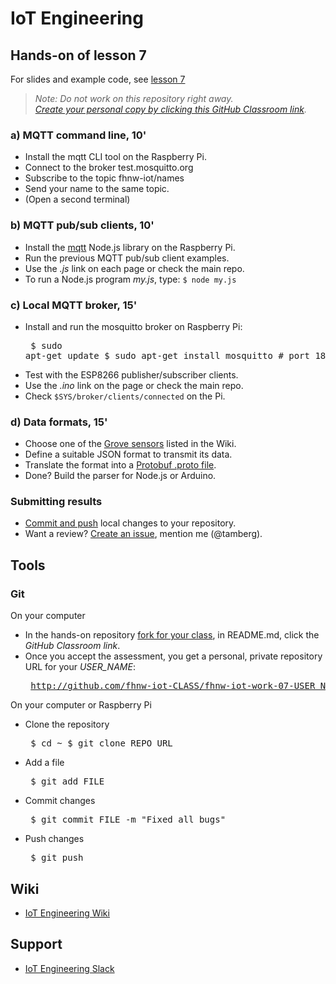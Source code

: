 # IoT Engineering
## Hands-on of lesson 7
For slides and example code, see [lesson 7](../../../fhnw-iot/blob/master/07/README.md)

> *Note: Do not work on this repository right away.*<br/>
> *[Create your personal copy by clicking this GitHub Classroom link](https://classroom.github.com/a/q4O3g_oQ).*

### a) MQTT command line, 10'
* Install the mqtt CLI tool on the Raspberry Pi.
* Connect to the broker test.mosquitto.org
* Subscribe to the topic fhnw-iot/names
* Send your name to the same topic.
* (Open a second terminal)

### b) MQTT pub/sub clients, 10'
* Install the [mqtt](https://github.com/mqttjs/MQTT.js) Node.js library on the Raspberry Pi.
* Run the previous MQTT pub/sub client examples.
* Use the _.js_ link on each page or check the main repo.
* To run a Node.js program _my.js_, type: ```$ node my.js```

### c) Local MQTT broker, 15'
* Install and run the mosquitto broker on Raspberry Pi:<pre>
    $ sudo apt-get update
    $ sudo apt-get install mosquitto # port 1883</pre>
* Test with the ESP8266 publisher/subscriber clients.
* Use the _.ino_ link on the page or check the main repo.
* Check ```$SYS/broker/clients/connected``` on the Pi.

### d) Data formats, 15'
* Choose one of the [Grove sensors](https://github.com/tamberg/fhnw-iot/wiki/Grove-Sensors) listed in the Wiki.
* Define a suitable JSON format to transmit its data.
* Translate the format into a [Protobuf .proto file](https://developers.google.com/protocol-buffers/docs/proto).
* Done? Build the parser for Node.js or Arduino.

### Submitting results
* [Commit and push](#git) local changes to your repository.
* Want a review? [Create an issue](../../issues/new), mention me (@tamberg).

## Tools
### Git
On your computer
* In the hands-on repository [fork for your class](../../network/members), in README.md, click the _GitHub Classroom link_.
* Once you accept the assessment, you get a personal, private repository URL for your _USER_NAME_:<pre>
http://github.com/fhnw-iot-CLASS/fhnw-iot-work-07-USER_NAME</pre>

On your computer or Raspberry Pi
* Clone the repository<pre>
    $ cd ~
    $ git clone REPO_URL</pre>
* Add a file<pre>
    $ git add FILE</pre>
* Commit changes<pre>
    $ git commit FILE -m "Fixed all bugs"</pre>
* Push changes<pre>
    $ git push</pre>

## Wiki
- [IoT Engineering Wiki](https://github.com/tamberg/fhnw-iot/wiki)

## Support
- [IoT Engineering Slack](https://fhnw-iot.slack.com/)
